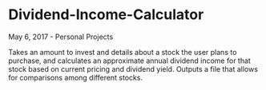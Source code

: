 # Dividend-Income-Calculator
May 6, 2017 - Personal Projects

Takes an amount to invest and details about a stock the user plans to purchase, and calculates an approximate annual dividend income for that stock based on current pricing and dividend yield.  Outputs a file that allows for comparisons among different stocks.
